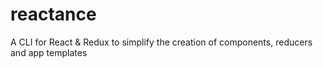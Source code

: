 # reactance
A CLI for React &amp; Redux to simplify the creation of components, reducers and app templates
